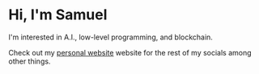 # Hi, I'm Samuel

I'm interested in A.I., low-level programming, and blockchain.

Check out my [personal website](https://samuelreeder.com/) website for the rest of my socials among other things.

